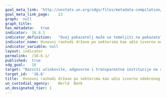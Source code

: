```yaml
---	
goal_meta_link:	'http://unstats.un.org/sdgs/files/metadata-compilation/Metadata-Goal-16.pdf'
goal_meta_link_page:	23
graph:	null
graph_title:	
has_metadata:	true
indicator:	16.6.1
indicator_definition:	"Ovaj pokazatelj može se temeljiti na pokazatelju PI-2 u skupu podataka o javnim izdacima i financijskoj odgovornosti (PEFA): sastav izdataka u odnosu na izvorni odobreni proračun, (i) razlike između odobrenog proračuna i konačnih izdataka po korisnicima (usporedivo sa sektorom) (ii) varijacija izdataka iz prvobitnog proračuna prema ekonomskoj klasifikaciji i (iii) prosječni iznos koji se tereti za rezervaciju za nepredviđene troškove tijekom posljednje 3 godine."
indicator_name:	Osnovni rashodi države po sektorima kao udio izvorno odobrenog proračuna  (ili proračunskim kodovima ili slično)
indicator_variable:	null
layout:	indicator
permalink:	/16-6-1/
published:	true  
sdg_goal:	16
target:	"Razviti učinkovite, odgovorne i transparentne institucije na svim razinama"
target_id:	'16.6'
title:	Osnovni rashodi države po sektorima kao udio izvorno odobrenog proračuna  (ili proračunskim kodovima ili slično)
un_custodial_agency:	World  Bank
un_designated_tier:	1
---	
```


